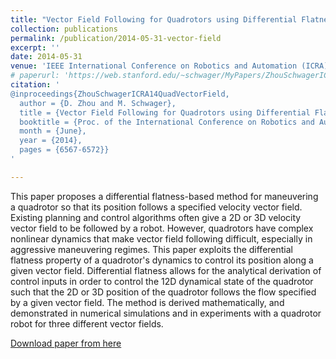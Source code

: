 ```yaml
---
title: "Vector Field Following for Quadrotors using Differential Flatness"
collection: publications
permalink: /publication/2014-05-31-vector-field
excerpt: ''
date: 2014-05-31
venue: 'IEEE International Conference on Robotics and Automation (ICRA)'
# paperurl: 'https://web.stanford.edu/~schwager/MyPapers/ZhouSchwagerICRA14QuadVectorField.pdf'
citation: '
@inproceedings{ZhouSchwagerICRA14QuadVectorField,
  author = {D. Zhou and M. Schwager}, 
  title = {Vector Field Following for Quadrotors using Differential Flatness},
  booktitle = {Proc. of the International Conference on Robotics and Automation (ICRA 14)},
  month = {June},
  year = {2014},
  pages = {6567-6572}}
'

---
```

This paper proposes a differential flatness-based method for maneuvering a quadrotor so that its position follows a specified velocity vector field. Existing planning and control algorithms often give a 2D or 3D velocity vector field to be followed by a robot. However, quadrotors have complex nonlinear dynamics that make vector field following difficult, especially in aggressive maneuvering regimes. This paper exploits the differential flatness property of a quadrotor's dynamics to control its position along a given vector field. Differential flatness allows for the analytical derivation of control inputs in order to control the 12D dynamical state of the quadrotor such that the 2D or 3D position of the quadrotor follows the flow specified by a given vector field. The method is derived mathematically, and demonstrated in numerical simulations and in experiments with a quadrotor robot for three different vector fields.

[Download paper from here](https://web.stanford.edu/~schwager/MyPapers/ZhouSchwagerICRA14QuadVectorField.pdf)

